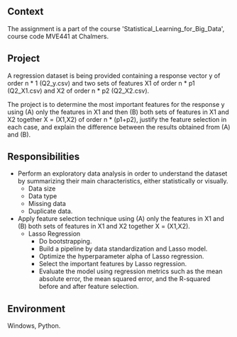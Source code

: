 ## Context
The assignment is a part of the course 'Statistical_Learning_for_Big_Data', course code MVE441 at Chalmers.

## Project
A regression dataset is being provided containing a response vector y of order n * 1 (Q2_y.csv) and two sets of features X1 of order n * p1  (Q2_X1.csv) and X2 of order n * p2 (Q2_X2.csv).

The project is to determine the most important features for the response y using (A) only the features in X1 and then (B) both sets of features in X1 and X2 together X = (X1,X2) of order n * (p1+p2), justify the feature selection in each case, and explain the difference between the results obtained from (A) and (B).

## Responsibilities
- Perform an exploratory data analysis in order to understand the dataset by summarizing their main characteristics, either statistically or visually.
  *  Data size
  *  Data type
  *  Missing data
  *  Duplicate data.
- Apply feature selection technique using (A) only the features in X1 and (B) both sets of features in X1 and X2 together X = (X1,X2).
  * Lasso Regression
    - Do bootstrapping.
    - Build a pipeline by data standardization and Lasso model.
    - Optimize the hyperparameter alpha of Lasso regression.
    - Select the important features by Lasso regression.
    - Evaluate the model using regression metrics such as the mean absolute error, the mean squared error, and the R-squared before and after feature selection.

## Environment
Windows, Python.
